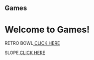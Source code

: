 ## Games
# Welcome to Games!

<p>RETRO BOWL<a href="https://andysproxies.github.io/RetroBowlOnline" target="_blank"> CLICK HERE</a></p>

<p>SLOPE<a href="https://andysproxies.github.io/Games" target="_blank"> CLICK HERE</a></p>

